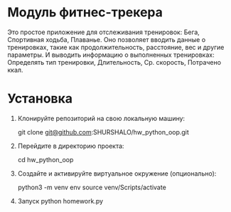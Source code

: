 # Модуль фитнес-трекера

Это простое приложение для отслеживания тренировок: Бега, Спортивная ходьба, Плаванье. 
Оно позволяет вводить данные о тренировках, такие как продолжительность, расстояние, вес и другие параметры.
И выводить информацию о выполненных тренировках: Определять тип тренировки, Длительность, Ср. скорость, Потрачено ккал.

# Установка

1. Клонируйте репозиторий на свою локальную машину:

   git clone git@github.com:SHURSHALO/hw_python_oop.git

2. Перейдите в директорию проекта:

   cd hw_python_oop

3. Создайте и активируйте виртуальное окружение (опционально):

   python3 -m venv env
   source venv/Scripts/activate

4. Запуск python homework.py
